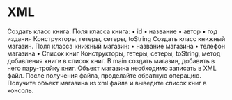 # XML
Создать класс книга. Поля класса книга: • id • название • автор • год издания 
Конструкторы, гетеры, сетеры, toString Создать класс книжный магазин. 
Поля класса книжный магазин: • название магазина • телефон магазина • Список книг 
Конструкторы, гетеры, сетеры, toString, метод добавления книги в список книг. 
В main создать магазин, добавить в него пару-тройку книг. 
Объект магазина необходимо записать в XML файл. 
После получения файла, проделайте обратную операцию. 
Получите объект магазина из xml файла и выведите список книг в консоль.
